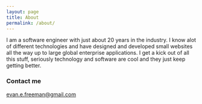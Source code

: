 ```yaml
---
layout: page
title: About
permalink: /about/
---
```


I am a software engineer with just about 20 years in the industry. I know alot 
of different technologies and have designed and developed small websites all 
the way up to large global enterprise applications. I get a kick out of all 
this stuff, seriously technology and software are cool and they just keep 
getting better.

### Contact me

[evan.e.freeman@gmail.com](mailto:evan.e.freeman@gmail.com)
